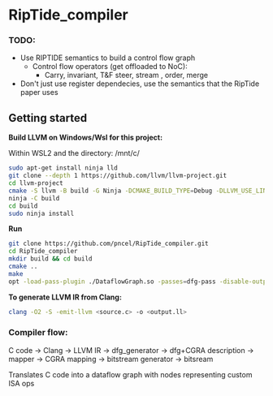 # RipTide_compiler

### TODO:

* Use RIPTIDE semantics to build a control flow graph
  * Control flow operators (get offloaded to NoC):
    * Carry, invariant, T&F steer, stream , order, merge
* Don't just use register dependecies, use the semantics that the RipTide paper uses

## Getting started

**Build LLVM on Windows/Wsl for this project:**

Within WSL2 and the directory: /mnt/c/ 

```bash
sudo apt-get install ninja lld
git clone --depth 1 https://github.com/llvm/llvm-project.git
cd llvm-project
cmake -S llvm -B build -G Ninja -DCMAKE_BUILD_TYPE=Debug -DLLVM_USE_LINKER=lld -DLLVM_INCLUDE_BENCHMARKS=OFF -DLLVM_TARGETS_TO_BUILD= DLLVM_INCLUDE_TESTS=OFF
ninja -C build
cd build
sudo ninja install
```

**Run**

```bash
git clone https://github.com/pncel/RipTide_compiler.git
cd RipTide_compiler
mkdir build && cd build
cmake ..
make
opt -load-pass-plugin ./DataflowGraph.so -passes=dfg-pass -disable-output ../example/simple_ops_ir.ll
```

**To generate LLVM IR from Clang:**

```bash
clang -O2 -S -emit-llvm <source.c> -o <output.ll>
```

### Compiler flow:

C code -> Clang -> LLVM IR -> dfg_generator -> dfg+CGRA description -> mapper -> CGRA mapping -> bitstream generator -> bitsream 

Translates C code into a dataflow graph with nodes representing custom ISA ops


